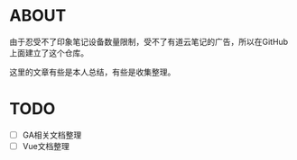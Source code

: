 # ABOUT

由于忍受不了印象笔记设备数量限制，受不了有道云笔记的广告，所以在GitHub上面建立了这个仓库。

这里的文章有些是本人总结，有些是收集整理。

# TODO

- [ ] GA相关文档整理
- [ ] Vue文档整理
